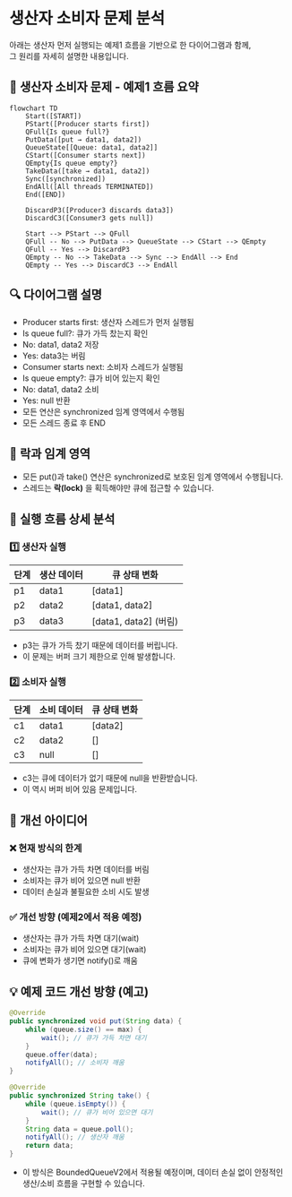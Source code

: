 # 생산자 소비자 문제 분석
아래는 생산자 먼저 실행되는 예제1 흐름을 기반으로 한 다이어그램과 함께,  
그 원리를 자세히 설명한 내용입니다.

## 🧵 생산자 소비자 문제 - 예제1 흐름 요약

```mermaid
flowchart TD
    Start([START])
    PStart([Producer starts first])
    QFull{Is queue full?}
    PutData([put → data1, data2])
    QueueState[[Queue: data1, data2]]
    CStart([Consumer starts next])
    QEmpty{Is queue empty?}
    TakeData([take → data1, data2])
    Sync([synchronized])
    EndAll([All threads TERMINATED])
    End([END])

    DiscardP3([Producer3 discards data3])
    DiscardC3([Consumer3 gets null])

    Start --> PStart --> QFull
    QFull -- No --> PutData --> QueueState --> CStart --> QEmpty
    QFull -- Yes --> DiscardP3
    QEmpty -- No --> TakeData --> Sync --> EndAll --> End
    QEmpty -- Yes --> DiscardC3 --> EndAll
```

## 🔍 다이어그램 설명
- Producer starts first: 생산자 스레드가 먼저 실행됨
- Is queue full?: 큐가 가득 찼는지 확인
- No: data1, data2 저장
- Yes: data3는 버림
- Consumer starts next: 소비자 스레드가 실행됨
- Is queue empty?: 큐가 비어 있는지 확인
- No: data1, data2 소비
- Yes: null 반환
- 모든 연산은 synchronized 임계 영역에서 수행됨
- 모든 스레드 종료 후 END


## 🔐 락과 임계 영역
- 모든 put()과 take() 연산은 synchronized로 보호된 임계 영역에서 수행됩니다.
- 스레드는 **락(lock)** 을 획득해야만 큐에 접근할 수 있습니다.


## 🧪 실행 흐름 상세 분석  
### 1️⃣ 생산자 실행

| 단계 | 생산 데이터 | 큐 상태 변화         |
|------|--------------|----------------------|
| p1   | data1        | [data1]              |
| p2   | data2        | [data1, data2]       |
| p3   | data3        | [data1, data2] (버림) |

- p3는 큐가 가득 찼기 때문에 데이터를 버립니다.
- 이 문제는 버퍼 크기 제한으로 인해 발생합니다.

### 2️⃣ 소비자 실행

| 단계 | 소비 데이터 | 큐 상태 변화         |
|------|--------------|----------------------|
| c1   | data1        | [data2]              |
| c2   | data2        | []                   |
| c3   | null         | []                   |

- c3는 큐에 데이터가 없기 때문에 null을 반환받습니다.
- 이 역시 버퍼 비어 있음 문제입니다.

## 🧠 개선 아이디어
### ❌ 현재 방식의 한계
- 생산자는 큐가 가득 차면 데이터를 버림
- 소비자는 큐가 비어 있으면 null 반환
- 데이터 손실과 불필요한 소비 시도 발생

### ✅ 개선 방향 (예제2에서 적용 예정)
- 생산자는 큐가 가득 차면 대기(wait)
- 소비자는 큐가 비어 있으면 대기(wait)
- 큐에 변화가 생기면 notify()로 깨움

## 💡 예제 코드 개선 방향 (예고)
```java
@Override
public synchronized void put(String data) {
    while (queue.size() == max) {
        wait(); // 큐가 가득 차면 대기
    }
    queue.offer(data);
    notifyAll(); // 소비자 깨움
}
```
```java
@Override
public synchronized String take() {
    while (queue.isEmpty()) {
        wait(); // 큐가 비어 있으면 대기
    }
    String data = queue.poll();
    notifyAll(); // 생산자 깨움
    return data;
}
```
- 이 방식은 BoundedQueueV2에서 적용될 예정이며, 데이터 손실 없이 안정적인 생산/소비 흐름을 구현할 수 있습니다.

